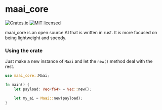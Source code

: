 # maai_core


[![Crates.io](https://img.shields.io/crates/v/maai-core)](https://crates.io/crates/maai-core)
[![MIT licensed](https://img.shields.io/crates/l/maai-core)](./LICENSE)



maai_core is an open source AI that is written in rust. It is more focused on being lightweight and speedy.


### Using the crate

Just make a new instance of `Maai` and let the `new()` method deal with the rest.

```rust
use maai_core::Maai;

fn main() {
    let payload: Vec<f64> = Vec::new();

    let my_ai = Maai::new(payload);
}
```
